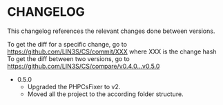 # CHANGELOG

This changelog references the relevant changes done between versions.

To get the diff for a specific change, go to https://github.com/LIN3S/CS/commit/XXX where XXX is the change hash 
To get the diff between two versions, go to https://github.com/LIN3S/CS/compare/v0.4.0...v0.5.0

* 0.5.0
    * Upgraded the PHPCsFixer to v2.
    * Moved all the project to the according folder structure.
